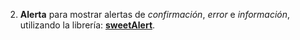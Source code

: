 2. **Alerta** para mostrar alertas de *confirmación*, *error* e *información*, utilizando la librería:  [**sweetAlert**](https://www.npmjs.com/package/sweetalert2-react).